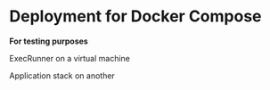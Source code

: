 # Deployment for Docker Compose

**For testing purposes**

ExecRunner on a virtual machine

Application stack on another